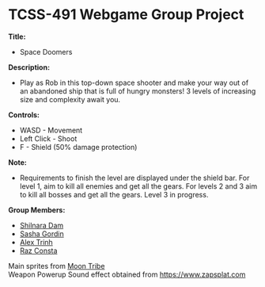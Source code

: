 # TCSS-491 Webgame Group Project

**Title:** 
  * Space Doomers <br />

**Description:**  
  * Play as Rob in this top-down space shooter and make your way out of an abandoned ship that is full of hungry monsters! 3 levels of increasing size and complexity await you. <br />

**Controls:** 
  * WASD - Movement
  * Left Click - Shoot
  * F - Shield (50% damage protection) <br />

**Note:** 
  * Requirements to finish the level are displayed under the shield bar. For level 1, aim to kill all enemies and get all the gears. For levels 2 and 3 aim to kill all bosses and get all the gears. Level 3 in progress.

**Group Members:**
  * [Shilnara Dam](https://github.com/sdam53)
  * [Sasha Gordin](https://github.com/SashaGordin)
  * [Alex Trinh](https://github.com/HTrinh43)
  * [Raz Consta](https://github.com/RazConsta)

Main sprites from [Moon Tribe](https://moon-tribe.itch.io/dungeon-crawler-2d)  
Weapon Powerup Sound effect obtained from https://www.zapsplat.com
